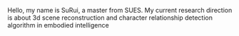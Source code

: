 Hello, my name is SuRui, a master from SUES. My current research direction is about 3d scene reconstruction and character relationship detection algorithm in embodied intelligence
